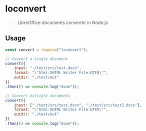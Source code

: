 # loconvert

> LibreOffice documents converter in Node.js

## Usage

```javascript
const convert = require("loconvert");

// Convert a single document
convert({
	input: "./test/src/test.docx",
	format: "\"html:XHTML Writer File:UTF8\"",
	outdir: "./test/out"
})
.then(() => console.log("done"));

// Convert multiple documents
convert({
	input: ["./test/src/test.docx", "./test/src/test2.docx"],
	format: "\"html:XHTML Writer File:UTF8\"",
	outdir: "./test/out"
})
.then(() => console.log("done"));
```